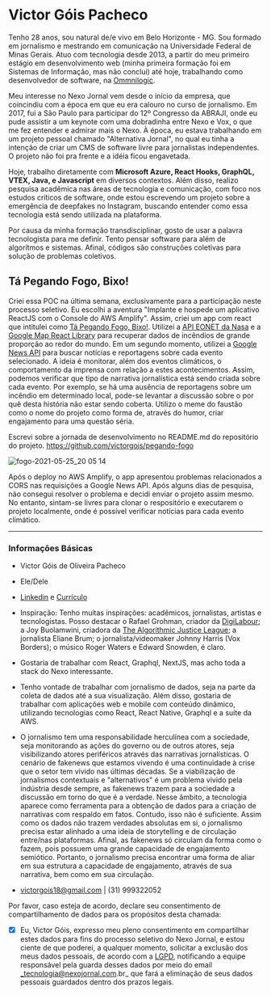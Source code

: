 # Victor Góis Pacheco

Tenho 28 anos, sou natural de/e vivo em Belo Horizonte - MG. Sou formado em jornalismo e mestrando em comunicação na Universidade Federal de Minas Gerais. Atuo com tecnologia desde 2013, a partir do meu primeiro estágio em desenvolvimento web (minha primeira formação foi em Sistemas de Informação, mas não conclui) até hoje, trabalhando como desenvolvedor de software, na [Ommnilogic](https://omnilogic.com.br/).
<p> Meu interesse no Nexo Jornal vem desde o início da empresa, que coincindiu com a época em que eu era calouro no curso de jornalismo. Em 2017, fui a São Paulo para participar do 12º Congresso da ABRAJI, onde eu pude assistir a um keynote com uma dobradinha entre Nexo e Vox, o que me fez entender e admirar mais o Nexo. À época, eu estava trabalhando em um projeto pessoal chamado "Alternativa Jornal", no qual eu tinha a intenção de criar um CMS de software livre para jornalistas independentes. O projeto não foi pra frente e a idéia ficou engavetada. </p>

Hoje, trabalho diretamente com **Microsoft Azure, React Hooks, GraphQL, VTEX, Java, e Javascript** em diversos contextos. Além disso, realizo pesquisa acadêmica nas áreas de tecnologia e comunicação, com foco nos estudos críticos de software, onde estou escrevendo um projeto sobre a emergência de deepfakes no Instagram, buscando entender como essa tecnologia está sendo utilizada na plataforma.

Por causa da minha formação transdisciplinar, gosto de usar a palavra tecnologista para me definir. Tento pensar software para além de algorítmos e sistemas. Afinal, códigos são construções coletivas para solução de problemas coletivos.

## Tá Pegando Fogo, Bixo!

Criei essa POC na última semana, exclusivamente para a participação neste processo seletivo. Eu escolhi a aventura "Implante e hospede um aplicativo ReactJS com o Console do AWS Amplify". Assim, criei um app com react que intitulei como [Tá Pegando Fogo, Bixo!](https://github.com/victorgois/pegando-fogo). Utilizei a [API EONET da Nasa](https://eonet.sci.gsfc.nasa.gov/docs/v2.1) e a [Google Map React Library](https://github.com/google-map-react/google-map-react) para recuperar dados de incêndios de grande proporção ao redor do mundo. Em um segundo momento, utilizei a [Google News API](https://newsapi.org/s/google-news-br-api) para buscar notícias e reportagens sobre cada evento selecionado. A ideia é monitorar, além dos eventos climáticos, o comportamento da imprensa com relação a estes acontecimentos. Assim, podemos verificar que tipo de narrativa jornalística está sendo criada sobre cada evento. Por exemplo, se há uma ausência de reportagens sobre um incêndio em determinado local, pode-se levantar a discussão sobre o por quê desta história não estar sendo coberta. Utilizo o meme do faustão como o nome do projeto como forma de, através do humor, criar engajamento para uma questão séria.

Escrevi sobre a jornada de desenvolvimento no README.md do repositório do projeto. https://github.com/victorgois/pegando-fogo

![fogo-2021-05-25_20 05 14](https://user-images.githubusercontent.com/11762580/119682937-a95f7f80-be19-11eb-99d4-4ef2b6b754c9.gif)

Após o deploy no AWS Amplify, o app apresentou problemas relacionados a CORS nas requisições a Google News API. Após alguns dias de pesquisa, não consegui resolver o problema e decidi enviar o projeto assim mesmo. No entanto, sintam-se livres para clonar o respositório e executarem o projeto localmente, onde é possível verificar notícias para cada evento climático.

----

### Informações Básicas

- Victor Góis de Oliveira Pacheco
- Ele/Dele
- [Linkedin](https://www.linkedin.com/in/victorgoisp/) e [Currículo](https://victorgois.com/pt/quem/)
- Inspiração: Tenho muitas inspirações: acadêmicos, jornalistas, artistas e tecnologistas. Posso destacar o Rafael Grohman, criador da [DigiLabour](https://digilabour.com.br/); a Joy Buolamwini, criadora da [The Algorithmic Justice League](https://www.linkedin.com/company/ajlunited/); a jornalista Eliane Brum; o jornalista/videomaker Johnny Harris (Vox Borders); o músico Roger Waters e Edward Snowden, é claro.
- Gostaria de trabalhar com React, Graphql, NextJS, mas acho toda a stack do Nexo interessante.
- Tenho vontade de trabalhar com jornalismo de dados, seja na parte da coleta de dados até a sua visualização. Além disso, gostaria de trabalhar com aplicações web e mobile com conteúdo dinâmico, utilizando tecnologias como React, React Native, Graphql e a suíte da AWS.
- O jornalismo tem uma responsabilidade herculínea com a sociedade, seja monitorando as ações do governo ou de outros atores, seja visibilizando atores periféricos através das narrativas jornalísticas. O cenário de fakenews que estamos vivendo é uma continuidade à crise que o setor tem vivido nas últimas décadas. Se a viabilização de jornalismos contextuais e "alternativos" é um problema vivido pela indústria desde sempre, as fakenews trazem para a sociedade a discussão em torno do que é a verdade. Nesse âmbito, a tecnologia aparece como ferramenta para a obtenção de dados para a criação de narrativas com respaldo em fatos. Contudo, isso não é suficiente. Assim como os dados não trazem verdades absolutas em si, o jornalismo precisa estar alinhado a uma ideia de storytelling e de circulação entre/nas plataformas. Afinal, as fakenews só circulam da forma como o fazem, pois possuem uma grande capacidade de engajamento semiótico. Portanto, o jornalismo precisa encontrar uma forma de aliar em sua estrutura a capacidade de engajamento, através de sua narrativa, bem como em sua circulação.

- victorgois18@gmail.com | (31) 999322052

Por favor, caso esteja de acordo, declare seu consentimento de compartilhamento de dados para os propósitos desta chamada:

- [x] Eu, Victor Góis, expresso meu pleno consentimento em compartilhar estes dados para fins do processo seletivo do Nexo Jornal, e estou ciente de que poderei, a qualquer momento, solicitar a exclusão dos meus dados pessoais, de acordo com a [LGPD](http://www.planalto.gov.br/ccivil_03/_ato2015-2018/2018/lei/l13709.htm), notificando a equipe responsável pela guarda desses dados por meio do email _tecnologia@nexojornal.com.br_ que fará a eliminação de seus dados pessoais guardados dentro dos prazos legais.
